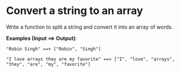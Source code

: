 # Convert a string to an array

Write a function to split a string and convert it into an array of words.

**Examples (Input ==> Output)**:
```
"Robin Singh" ==> ["Robin", "Singh"]

"I love arrays they are my favorite" ==> ["I", "love", "arrays", "they", "are", "my", "favorite"]
```


